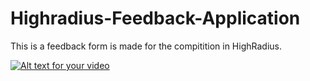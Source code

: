 # Highradius-Feedback-Application
This is a feedback form is made for the compitition in HighRadius.


[![Alt text for your video](https://img.youtube.com/vi/25NbSVV4SuM/0.jpg)](https://youtu.be/25NbSVV4SuM)
